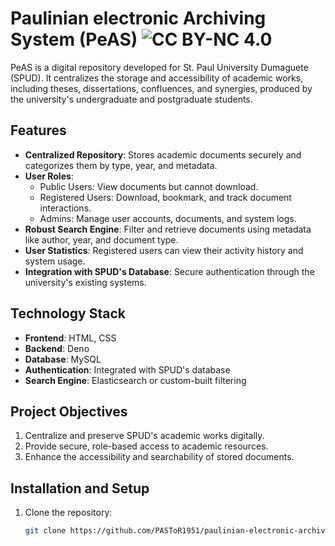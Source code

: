 # Paulinian electronic Archiving System (PeAS) ![CC BY-NC 4.0](https://licensebuttons.net/l/by-nc/4.0/88x31.png)

PeAS is a digital repository developed for St. Paul University Dumaguete (SPUD). It centralizes the storage and accessibility of academic works, including theses, dissertations, confluences, and synergies, produced by the university's undergraduate and postgraduate students.

## Features

- **Centralized Repository**: Stores academic documents securely and categorizes them by type, year, and metadata.
- **User Roles**:
  - Public Users: View documents but cannot download.
  - Registered Users: Download, bookmark, and track document interactions.
  - Admins: Manage user accounts, documents, and system logs.
- **Robust Search Engine**: Filter and retrieve documents using metadata like author, year, and document type.
- **User Statistics**: Registered users can view their activity history and system usage.
- **Integration with SPUD's Database**: Secure authentication through the university's existing systems.

## Technology Stack

- **Frontend**: HTML, CSS
- **Backend**: Deno
- **Database**: MySQL
- **Authentication**: Integrated with SPUD's database
- **Search Engine**: Elasticsearch or custom-built filtering

## Project Objectives

1. Centralize and preserve SPUD's academic works digitally.
2. Provide secure, role-based access to academic resources.
3. Enhance the accessibility and searchability of stored documents.

## Installation and Setup

1. Clone the repository:
   ```bash
   git clone https://github.com/PASToR1951/paulinian-electronic-archiving-system
